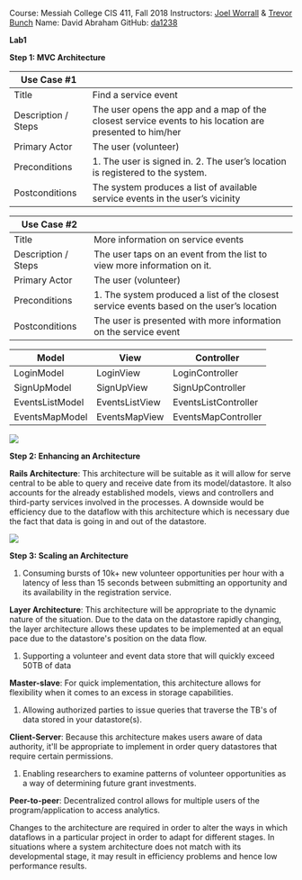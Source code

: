 
Course: Messiah College CIS 411, Fall 2018 Instructors: [Joel Worrall](https://github.com/tangollama) & [Trevor Bunch](https://github.com/trevordbunch) Name: David Abraham GitHub: [da1238](https://github.com/da1238) 

**Lab1**

**Step 1: MVC Architecture**

| **Use Case #1**       |                                                                                                         |
|---------------------|---------------------------------------------------------------------------------------------------------|
| Title               | Find a service event                                                                                    |
| Description / Steps | The user opens the app and a map of the closest service events to his location are presented to him/her |
| Primary Actor       | The user (volunteer)                                                                                    |
| Preconditions       | 1. The user is signed in. 2. The user’s location is registered to the system.                           |
| Postconditions      | The system produces a list of available service events in the user’s vicinity                           |

| **Use Case #2**       |                                                                                                         |
|---------------------|---------------------------------------------------------------------------------------------------------|
| Title               | More information on service events                                                                                   |
| Description / Steps | The user taps on an event from the list to view more information on it. |
| Primary Actor       | The user (volunteer)                                                                                    |
| Preconditions       | 1. The system produced a list of the closest service events based on the user’s location                        |
| Postconditions      | The user is presented with more information on the service event                        |



| Model           | View           | Controller           |
|-----------------|----------------|----------------------|
| LoginModel      | LoginView      | LoginController      |
| SignUpModel     | SignUpView     | SignUpController     |
| EventsListModel | EventsListView | EventsListController |
| EventsMapModel  | EventsMapView  | EventsMapController  |



**![](blob:https://euangoddard.github.io/1ee129e6-2b8e-4d2d-b2f7-04cc2d9b0e04)**

**Step 2: Enhancing an Architecture**

**Rails Architecture**: This architecture will be suitable as it will allow for serve central to be able to query and receive date from its model/datastore. It also accounts for the already established models, views and controllers and third-party services involved in the processes. A downside would be efficiency due to the dataflow with this architecture which is necessary due the fact that data is going in and out of the datastore.

![](blob:https://euangoddard.github.io/f8f91dc6-f66f-40e8-b424-31215f95a366)

**Step 3: Scaling an Architecture**

1.  Consuming bursts of 10k+ new volunteer opportunities per hour with a latency of less than 15 seconds between submitting an opportunity and its availability in the registration service.

**Layer Architecture**: This architecture will be appropriate to the dynamic nature of the situation. Due to the data on the datastore rapidly changing, the layer architecture allows these updates to be implemented at an equal pace due to the datastore's position on the data flow.

1.  Supporting a volunteer and event data store that will quickly exceed 50TB of data

**Master-slave**: For quick implementation, this architecture allows for flexibility when it comes to an excess in storage capabilities.

1.  Allowing authorized parties to issue queries that traverse the TB's of data stored in your datastore(s).

**Client-Server**: Because this architecture makes users aware of data authority, it'll be appropriate to implement in order query datastores that require certain permissions.

1.  Enabling researchers to examine patterns of volunteer opportunities as a way of determining future grant investments.

**Peer-to-peer**: Decentralized control allows for multiple users of the program/application to access analytics.

Changes to the architecture are required in order to alter the ways in which dataflows in a particular project in order to adapt for different stages. In situations where a system architecture does not match with its developmental stage, it may result in efficiency problems and hence low performance results.
